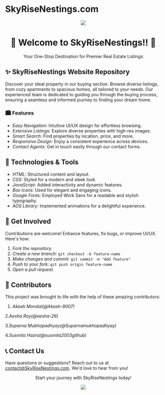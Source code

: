 # SkyRiseNestings.com
<div align="center">
 <img src="images/logo1.jpg" >
  <h1>🏡 Welcome to SkyRiseNestings!! 🏡</h1>
  <p>Your One-Stop Destination for Premier Real Estate Listings</p>
</div>

## ✨ SkyRiseNestings Website Repository

Discover your ideal property in our buying section. Browse diverse listings, from cozy apartments to spacious homes, all tailored to your needs. Our experienced team is dedicated to guiding you through the buying process, ensuring a seamless and informed journey to finding your dream home.

### 🏙 Features

- *Easy Navigation:* Intuitive UI/UX design for effortless browsing.
- *Extensive Listings:* Explore diverse properties with high-res images.
- *Smart Search:* Find properties by location, price, and more.
- *Responsive Design:* Enjoy a consistent experience across devices.
- *Contact Agents:* Get in touch easily through our contact forms.


## 🎨 Technologies & Tools

- *HTML:* Structured content and layout.
- *CSS:* Styled for a modern and sleek look.
- *JavaScript:* Added interactivity and dynamic features.
- *Box Icons:* Used for elegant and engaging icons.
- *Google Fonts:* Employed Work Sans for a readable and stylish typography.
- *AOS Library:* Implemented animations for a delightful experience.



## 🌟 Get Involved

Contributions are welcome! Enhance features, fix bugs, or improve UI/UX. Here's how:

1. *Fork the repository.*
2. *Create a new branch:* `git checkout -b feature-name`
3. *Make changes and commit:* `git commit -m "Add feature"`
4. *Push to your fork:* `git push origin feature-name`
5. *Open a pull request.*


## 📝 Contributors
This project was brought to life with the help of these amazing contributors:
 1. *Akash Mondal(@Akash-9007)*
   > 
 2.*Aesha Roy(@aesha-26)*
   > 
 3.*Suparna Mukhopadhyay(@Suparnamukhopadhyay)*
   >
 4.*Susmita Hazra(@susmita2003github)*

## 📞 Contact Us

Have questions or suggestions? Reach out to us at <contact@SkyRiseNestings.com>. We'd love to hear from you!

<div align="center">
  <p>Start your journey with SkyRiseNestings today!</p>
   <img src="images/home1.jpg" >
</div>

